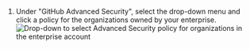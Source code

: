 1. Under "GitHub Advanced Security", select the drop-down menu and click a policy for the organizations owned by your enterprise.
   ![Drop-down to select Advanced Security policy for organizations in the enterprise account](/assets/images/help/enterprises/select-advanced-security-organization-policy.png)
